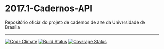 # 2017.1-Cadernos-API
 Repositório oficial do projeto de cadernos de arte da Universidade de Brasília

***

[![Code Climate](https://codeclimate.com/github/fga-gpp-mds/2017.1-Cadernos-API/badges/gpa.svg)](https://codeclimate.com/github/fga-gpp-mds/2017.1-Cadernos-API)
[![Build Status](https://travis-ci.org/fga-gpp-mds/2017.1-Cadernos-API.svg?branch=homolog)](https://travis-ci.org/fga-gpp-mds/2017.1-Cadernos-API)
[![Coverage Status](https://coveralls.io/repos/github/fga-gpp-mds/2017.1-Cadernos-API/badge.svg?branch=homolog)](https://coveralls.io/github/fga-gpp-mds/2017.1-Cadernos-API?branch=master)

